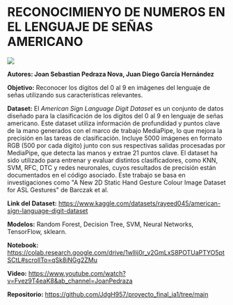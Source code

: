 # RECONOCIMIENYO DE NUMEROS EN EL LENGUAJE DE SEÑAS AMERICANO

![](./banner_señas.jpg)

**Autores: Joan Sebastian Pedraza Nova, Juan Diego García Hernández**

**Objetivo:** Reconocer los dígitos del 0 al 9 en imágenes del lenguaje de señas utilizando sus características relevantes.

**Dataset:** El *American Sign Language Digit Dataset* es un conjunto de datos diseñado para la clasificación de los dígitos del 0 al 9 en lenguaje de señas americano. Este dataset utiliza información de profundidad y puntos clave de la mano generados con el marco de trabajo MediaPipe, lo que mejora la precisión en las tareas de clasificación. Incluye 5000 imágenes en formato RGB (500 por cada dígito) junto con sus respectivas salidas procesadas por MediaPipe, que detecta las manos y extrae 21 puntos clave. El dataset ha sido utilizado para entrenar y evaluar distintos clasificadores, como KNN, SVM, RFC, DTC y redes neuronales, cuyos resultados de precisión están documentados en el código asociado. Este trabajo se basa en investigaciones como "A New 2D Static Hand Gesture Colour Image Dataset for ASL Gestures" de Barczak et al.

**Link del Dataset:** https://www.kaggle.com/datasets/rayeed045/american-sign-language-digit-dataset

**Modelos:** Random Forest, Decision Tree, SVM, Neural Networks, TensorFlow, sklearn.

**Notebook:** https://colab.research.google.com/drive/1wllij0r_v2GmLxS8POTUaPTYO5ptSCtL#scrollTo=qSk8iNGg2ZMu

**Video:** https://www.youtube.com/watch?v=Fvez9T4eaK8&ab_channel=JoanPedraza

**Repositorio:** https://github.com/JdgH957/proyecto_final_ia1/tree/main
